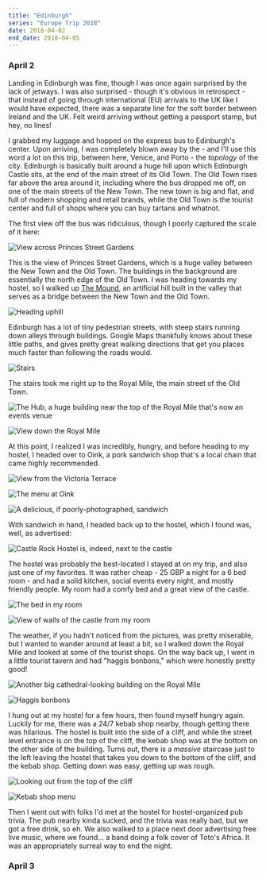 ```yaml
---
title: "Edinburgh"
series: "Europe Trip 2018"
date: 2018-04-02
end_date: 2018-04-05
---
```


### April 2

Landing in Edinburgh was fine, though I was once again surprised by the lack of jetways. I was also surprised - though it's obvious in retrospect - that instead of going through international (EU) arrivals to the UK like I would have expected, there was a separate line for the soft border between Ireland and the UK. Felt weird arriving without getting a passport stamp, but hey, no lines!

I grabbed my luggage and hopped on the express bus to Edinburgh's center. Upon arriving, I was completely blown away by the - and I'll use this word a lot on this trip, between here, Venice, and Porto - the _topology_ of the city. Edinburgh is basically built around a huge hill upon which Edinburgh Castle sits, at the end of the main street of its Old Town. The Old Town rises far above the area around it, including where the bus dropped me off, on one of the main streets of the New Town. The new town is big and flat, and full of modern shopping and retail brands, while the Old Town is the tourist center and full of shops where you can buy tartans and whatnot.

The first view off the bus was ridiculous, though I poorly captured the scale of it here:

![View across Princes Street Gardens](edinburgh-1.jpg)

This is the view of Princes Street Gardens, which is a huge valley between the New Town and the Old Town. The buildings in the background are essentially the north edge of the Old Town. I was heading towards my hostel, so I walked up [The Mound](https://en.wikipedia.org/wiki/The_Mound), an artificial hill built in the valley that serves as a bridge between the New Town and the Old Town.

![Heading uphill](edinburgh-2.jpg)

Edinburgh has a lot of tiny pedestrian streets, with steep stairs running down alleys through buildings. Google Maps thankfully knows about these little paths, and gives pretty great walking directions that get you places much faster than following the roads would.

![Stairs](edinburgh-stairs.jpg)

The stairs took me right up to the Royal Mile, the main street of the Old Town.

![The Hub, a huge building near the top of the Royal Mile that's now an events venue](royal-mile-1.jpg)

![View down the Royal Mile](royal-mile-2.jpg)

At this point, I realized I was incredibly, hungry, and before heading to my hostel, I headed over to Oink, a pork sandwich shop that's a local chain that came highly recommended.

![View from the Victoria Terrace](street-overlook.jpg)

![The menu at Oink](oink-menu.jpg)

![A delicious, if poorly-photographed, sandwich](oink-sandwich.jpg)

With sandwich in hand, I headed back up to the hostel, which I found was, well, as advertised:

![Castle Rock Hostel is, indeed, next to the castle](castle-rock-exterior.jpg)

The hostel was probably the best-located I stayed at on my trip, and also just one of my favorites. It was rather cheap - 25 GBP a night for a 6 bed room - and had a solid kitchen, social events every night, and mostly friendly people. My room had a comfy bed and a great view of the castle.

![The bed in my room](castle-rock-bed.jpg)

![View of walls of the castle from my room](window-view.jpg)

The weather, if you hadn't noticed from the pictures, was pretty miserable, but I wanted to wander around at least a bit, so I walked down the Royal Mile and looked at some of the tourist shops. On the way back up, I went in a little tourist tavern and had "haggis bonbons," which were honestly pretty good!

![Another big cathedral-looking building on the Royal Mile](royal-mile-3.jpg)

![Haggis bonbons](haggis-bonbons.jpg)

I hung out at my hostel for a few hours, then found myself hungry again. Luckily for me, there was a 24/7 kebab shop nearby, though getting there was hilarious. The hostel is built into the side of a cliff, and while the street level entrance is on the top of the cliff, the kebab shop was at the bottom on the other side of the building. Turns out, there is a _massive_ staircase just to the left leaving the hostel that takes you down to the bottom of the cliff, and the kebab shop. Getting down was easy, getting up was rough.

![Looking out from the top of the cliff](cliff-view.jpg)

![Kebab shop menu](kebab-shop.jpg)

Then I went out with folks I'd met at the hostel for hostel-organized pub trivia. The pub nearby kinda sucked, and the trivia was really bad, but we got a free drink, so eh. We also walked to a place next door advertising free live music, where we found... a band doing a folk cover of Toto's Africa. It was an appropriately surreal way to end the night.

### April 3